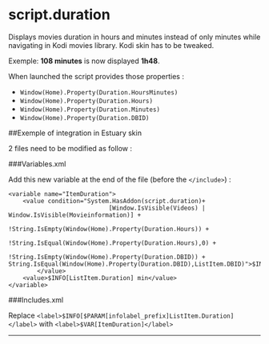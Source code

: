 script.duration
===============

Displays movies duration in hours and minutes instead of only minutes while navigating in Kodi movies library. Kodi skin has to be tweaked.

Exemple: __108 minutes__ is now displayed __1h48__.

When launched the script provides those properties :

* `Window(Home).Property(Duration.HoursMinutes)`
* `Window(Home).Property(Duration.Hours)`
* `Window(Home).Property(Duration.Minutes)`
* `Window(Home).Property(Duration.DBID)`

##Exemple of integration in Estuary skin

2 files need to be modified as follow :

###Variables.xml

Add this new variable at the end of the file (before the `</include>`) :
```
<variable name="ItemDuration">
    <value condition="System.HasAddon(script.duration)+
                            [Window.IsVisible(Videos) | Window.IsVisible(Movieinformation)] +
                            !String.IsEmpty(Window(Home).Property(Duration.Hours)) +
                            !String.IsEqual(Window(Home).Property(Duration.Hours),0) +
                            !String.IsEmpty(Window(Home).Property(Duration.DBID)) + String.IsEqual(Window(Home).Property(Duration.DBID),ListItem.DBID)">$INFO[Window(Home).Property(Duration.HoursMinutes)]
        </value>
	<value>$INFO[ListItem.Duration] min</value>
</variable>
```

###Includes.xml

Replace `<label>$INFO[$PARAM[infolabel_prefix]ListItem.Duration]</label>` with `<label>$VAR[ItemDuration]</label>`

______________________
